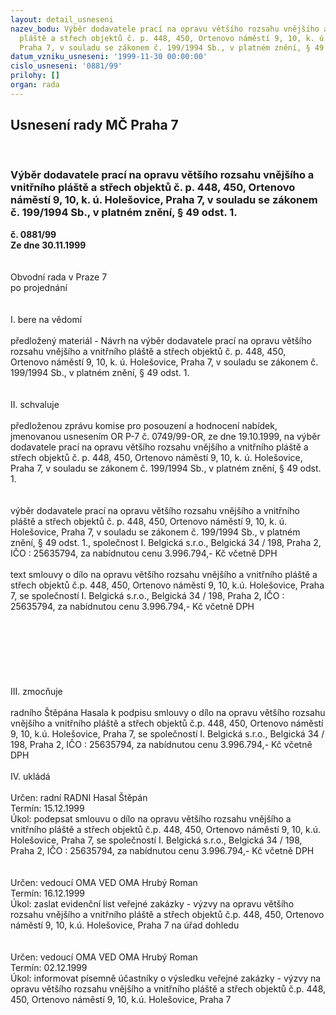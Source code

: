 ```yaml
---
layout: detail_usneseni
nazev_bodu: Výběr dodavatele prací na opravu většího rozsahu vnějšího a vnitřního
  pláště a střech objektů č. p. 448, 450, Ortenovo náměstí 9, 10, k. ú. Holešovice,
  Praha 7, v souladu se zákonem č. 199/1994 Sb., v platném znění, § 49 odst. 1.
datum_vzniku_usneseni: '1999-11-30 00:00:00'
cislo_usneseni: '0881/99'
prilohy: []
organ: rada
---
```

<div id="ucUsn_pList" class="usn">
	<span><h2>Usnesení rady MČ Praha 7 </h2>
<br></span><div class="standBody">
<span><h3>Výběr dodavatele prací na opravu většího rozsahu vnějšího a vnitřního pláště a střech objektů č. p. 448, 450, Ortenovo náměstí 9, 10, k. ú. Holešovice, Praha 7, v souladu se zákonem č. 199/1994 Sb., v platném znění, § 49 odst. 1.</h3></span><div class="center">
		<strong>č. 0881/99</strong><br>
	</div>
<div class="center">
		<strong>Ze dne 30.11.1999</strong><br><br>
	</div>
<br>Obvodní rada v Praze 7<br>po projednání<br><br><br>I.	bere na vědomí<br><br> předložený materiál - Návrh na výběr dodavatele prací na opravu většího rozsahu vnějšího a vnitřního pláště a střech objektů č. p. 448, 450, Ortenovo náměstí 9, 10, k. ú. Holešovice, Praha 7, v souladu se zákonem č. 199/1994 Sb., v platném znění, § 49 odst. 1.<br><br><br>II.	schvaluje <br><br>předloženou zprávu komise pro posouzení a hodnocení nabídek, jmenovanou usnesením OR P-7 č. 0749/99-OR, ze dne 19.10.1999, na výběr dodavatele prací na opravu většího rozsahu vnějšího a vnitřního pláště a střech objektů č. p. 448, 450, Ortenovo náměstí 9, 10, k. ú. Holešovice, Praha 7, v souladu se zákonem č. 199/1994 Sb., v platném znění, § 49 odst. 1.<br><br><br>výběr dodavatele prací na opravu většího rozsahu vnějšího a vnitřního pláště a střech objektů č. p. 448, 450, Ortenovo náměstí 9, 10, k. ú. Holešovice, Praha 7, v souladu se zákonem č. 199/1994 Sb., v platném znění, § 49 odst. 1., společnost I. Belgická s.r.o., Belgická 34 / 198,  Praha 2, IČO : 25635794, za nabídnutou cenu 3.996.794,- Kč včetně DPH	<br><br>text smlouvy o dílo na  opravu většího rozsahu vnějšího a vnitřního pláště a střech objektů č.p. 448, 450, Ortenovo náměstí 9, 10, k.ú. Holešovice, Praha 7, se společností I. Belgická s.r.o., Belgická 34 / 198,  Praha 2, IČO : 25635794, za nabídnutou cenu 3.996.794,- Kč včetně DPH<br><br><br><br><br><br><br><br>III.	zmocňuje <br><br>radního Štěpána Hasala k podpisu smlouvy o dílo na  opravu většího rozsahu vnějšího a vnitřního pláště a střech objektů č.p. 448, 450, Ortenovo náměstí 9, 10, k.ú. Holešovice, Praha 7, se společností I. Belgická s.r.o., Belgická 34 / 198,  Praha 2, IČO : 25635794, za nabídnutou cenu 3.996.794,- Kč včetně DPH<br><br>IV.	ukládá<br> <br> Určen:	radní	RADNI Hasal Štěpán<br>Termín: 15.12.1999<br>Úkol:	podepsat smlouvu o dílo  na  opravu většího rozsahu vnějšího a vnitřního pláště a střech objektů č.p. 448, 450, Ortenovo náměstí 9, 10, k.ú. Holešovice, Praha 7, se společností I. Belgická s.r.o., Belgická 34 / 198,  Praha 2, IČO : 25635794, za nabídnutou cenu 3.996.794,- Kč včetně DPH<br> <br><br> Určen:	vedoucí OMA	VED OMA Hrubý Roman<br>Termín: 16.12.1999<br>Úkol:	zaslat evidenční list veřejné zakázky - výzvy na opravu většího rozsahu vnějšího a vnitřního pláště a střech objektů č.p. 448, 450, Ortenovo náměstí 9, 10, k.ú. Holešovice, Praha 7 na úřad dohledu <br> <br><br> Určen:	vedoucí OMA	VED OMA Hrubý Roman<br>Termín: 02.12.1999<br>Úkol:	informovat písemně účastníky o výsledku veřejné zakázky - výzvy na opravu většího rozsahu vnějšího a vnitřního pláště a střech objektů č.p. 448, 450, Ortenovo náměstí 9, 10, k.ú. Holešovice, Praha 7 <br>
</div>
</div>